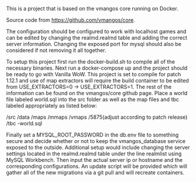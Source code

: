 This is a project that is based on the vmangos core running on Docker. 

Source code from https://github.com/vmangos/core.

The configuration should be configured to work with localhost games and can be edited by changing the realmd.realmd table and adding the correct server information.
Changing the exposed port for mysql should also be considered if not removing it all together. 

To setup this project first run the docker-build.sh to compile all of the necessary binaries. Next run a docker-compose up and the project should be ready to go with Vanilla WoW. This project is set to compile for patch 1.12.1 and use of map extractors will require the build container to be edited from USE_EXTRACTORS=0 -> USE_EXTRACTORS=1. The rest of the information can be found on the vmangos/core github page. Place a world file labeled world.sql into the src folder as well as the map files and tbc labeled appropriately as listed below:

/src
 /data
  /maps
  /mmaps
  /vmaps
  /5875(adjust according to patch release)
   /tbc
-world.sql

Finally set a MYSQL_ROOT_PASSWORD in the db.env file to something secure and decide whether or not to keep the vmangos_database service exposed to the outside. Additional setup would include changing the server settings located in the realmd.realmd table under the line realmlist using MySQL Workbench. Then input the actual server ip or hostname and the corresponding configurations. 
An update script will be provided which will gather all of the new migrations via a git pull and will recreate containers. 
